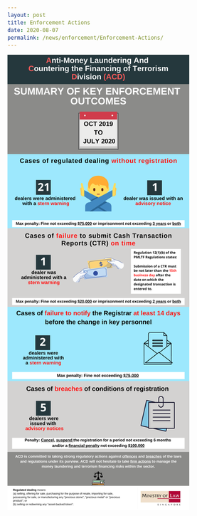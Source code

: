 ```yaml
---
layout: post
title: Enforcement Actions
date: 2020-08-07
permalink: /news/enforcement/Enforcement-Actions/
---
```


<a href="/images/Enforcement%20Actions_20200807.pdf" target="_blank"><img src="/images/Enforcement%20Actions_20200807.png"></a> 
